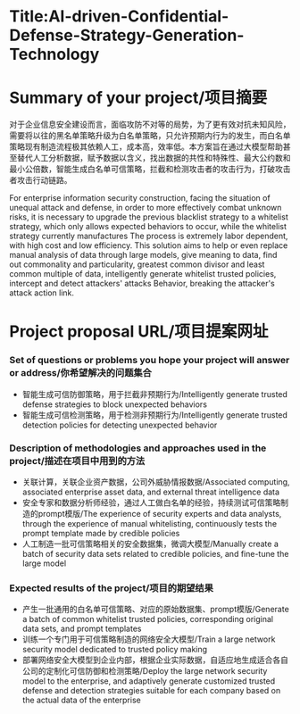 # Title:AI-driven-Confidential-Defense-Strategy-Generation-Technology

# Summary of your project/项目摘要
对于企业信息安全建设而言，面临攻防不对等的局势，为了更有效对抗未知风险，需要将以往的黑名单策略升级为白名单策略，只允许预期内行为的发生，而白名单策略现有制造流程极其依赖人工，成本高，效率低。本方案旨在通过大模型帮助甚至替代人工分析数据，赋予数据以含义，找出数据的共性和特殊性、最大公约数和最小公倍数，智能生成白名单可信策略，拦截和检测攻击者的攻击行为，打破攻击者攻击行动链路。

For enterprise information security construction, facing the situation of unequal attack and defense, in order to more effectively combat unknown risks, it is necessary to upgrade the previous blacklist strategy to a whitelist strategy, which only allows expected behaviors to occur, while the whitelist strategy currently manufactures The process is extremely labor dependent, with high cost and low efficiency. This solution aims to help or even replace manual analysis of data through large models, give meaning to data, find out commonality and particularity, greatest common divisor and least common multiple of data, intelligently generate whitelist trusted policies, intercept and detect attackers' attacks Behavior, breaking the attacker's attack action link.

# Project proposal URL/项目提案网址
### Set of questions or problems you hope your project will answer or address/你希望解决的问题集合
* 智能生成可信防御策略，用于拦截非预期行为/Intelligently generate trusted defense strategies to block unexpected behaviors
* 智能生成可信检测策略，用于检测非预期行为/Intelligently generate trusted detection policies for detecting unexpected behavior
  
### Description of methodologies and approaches used in the project/描述在项目中用到的方法
* 关联计算，关联企业资产数据，公司外威胁情报数据/Associated computing, associated enterprise asset data, and external threat intelligence data
* 安全专家和数据分析师经验，通过人工做白名单的经验，持续测试可信策略制造的prompt模版/The experience of security experts and data analysts, through the experience of manual whitelisting, continuously tests the prompt template made by credible policies
* 人工制造一批可信策略相关的安全数据集，微调大模型/Manually create a batch of security data sets related to credible policies, and fine-tune the large model
  
###  Expected results of the project/项目的期望结果
* 产生一批通用的白名单可信策略、对应的原始数据集、prompt模版/Generate a batch of common whitelist trusted policies, corresponding original data sets, and prompt templates
* 训练一个专门用于可信策略制造的网络安全大模型/Train a large network security model dedicated to trusted policy making
* 部署网络安全大模型到企业内部，根据企业实际数据，自适应地生成适合各自公司的定制化可信防御和检测策略/Deploy the large network security model to the enterprise, and adaptively generate customized trusted defense and detection strategies suitable for each company based on the actual data of the enterprise
